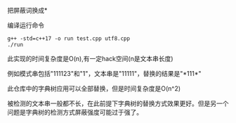 把屏蔽词换成*

编译运行命令
```shell
g++ -std=c++17 -o run test.cpp utf8.cpp
./run
```
此实现的时间复杂度是O(n),有一定hack空间(n是文本串长度)

例如模式串包括"111123"和"1"，文本串是"11111"，替换的结果是"\*111\*"

此仓库中的字典树应用可以全部替换，但是时间复杂度是O(n^2)

被检测的文本串一般都不长，在此前提下字典树的替换方式效果更好。但是另一个问题是字典树的检测方式屏蔽强度可能过于强了。
